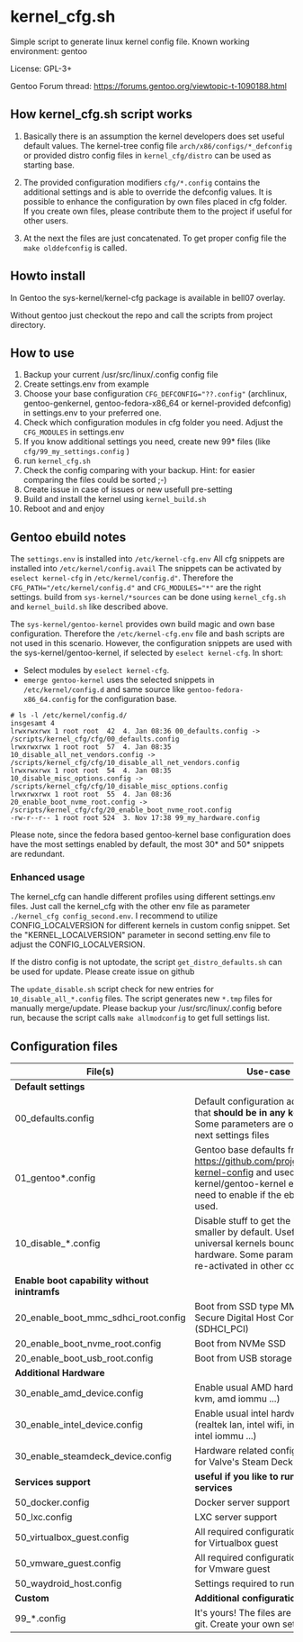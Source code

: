 # kernel_cfg.sh

Simple script to generate linux kernel config file.
Known working environment: gentoo

 License: GPL-3+
 
 Gentoo Forum thread: https://forums.gentoo.org/viewtopic-t-1090188.html

## How kernel_cfg.sh script works

  1. Basically there is an assumption the kernel developers does set useful default values. The kernel-tree config file `arch/x86/configs/*_defconfig` or provided distro config files in `kernel_cfg/distro` can be used as starting base.

  2. The provided configuration modifiers `cfg/*.config` contains the additional settings and is able to override the defconfig values. It is possible to enhance the configuration by own files placed in cfg folder. If you create own files, please contribute them to the project if useful for other users.

  3. At the next the files are just concatenated. To get proper config file the `make olddefconfig` is called.


## Howto install

In Gentoo the sys-kernel/kernel-cfg package is available in bell07 overlay.

Without gentoo just checkout the repo and call the scripts from project directory.


## How to use

  1. Backup your current /usr/src/linux/.config config file
  2. Create settings.env from example
  3. Choose your base configuration `CFG_DEFCONFIG="??.config"` (archlinux, gentoo-genkernel, gentoo-fedora-x86_64 or kernel-provided defconfig) in settings.env to your preferred one.   
  4. Check which configuration modules in cfg folder you need. Adjust the `CFG_MODULES` in settings.env
  5. If you know additional settings you need, create new 99* files (like `cfg/99_my_settings.config` )
  6. run `kernel_cfg.sh`
  7. Check the config comparing with your backup. Hint: for easier comparing the files could be sorted ;-)
  8. Create issue in case of issues or new usefull pre-setting
  9. Build and install the kernel using `kernel_build.sh`
  10. Reboot and and enjoy


## Gentoo ebuild notes

The `settings.env` is installed into `/etc/kernel-cfg.env`
All cfg snippets are installed into `/etc/kernel/config.avail`
The snippets can be activated by `eselect kernel-cfg` in `/etc/kernel/config.d"`. Therefore the `CFG_PATH="/etc/kernel/config.d"` and `CFG_MODULES="*"` are the right settings.
build from `sys-kernel/*sources` can be done using `kernel_cfg.sh` and `kernel_build.sh` like described above.

The `sys-kernel/gentoo-kernel` provides own build magic and own base configuration. Therefore the `/etc/kernel-cfg.env` file and bash scripts are not used in this scenario.
However, the configuration snippets are used with the sys-kernel/gentoo-kernel, if selected by `eselect kernel-cfg`. In short:
- Select modules by `eselect kernel-cfg`.
- `emerge gentoo-kernel` uses the selected snippets in `/etc/kernel/config.d` and same source like `gentoo-fedora-x86_64.config` for the configuration base.

```
# ls -l /etc/kernel/config.d/
insgesamt 4
lrwxrwxrwx 1 root root  42  4. Jan 08:36 00_defaults.config -> /scripts/kernel_cfg/cfg/00_defaults.config
lrwxrwxrwx 1 root root  57  4. Jan 08:35 10_disable_all_net_vendors.config -> /scripts/kernel_cfg/cfg/10_disable_all_net_vendors.config
lrwxrwxrwx 1 root root  54  4. Jan 08:35 10_disable_misc_options.config -> /scripts/kernel_cfg/cfg/10_disable_misc_options.config
lrwxrwxrwx 1 root root  55  4. Jan 08:36 20_enable_boot_nvme_root.config -> /scripts/kernel_cfg/cfg/20_enable_boot_nvme_root.config
-rw-r--r-- 1 root root 524  3. Nov 17:38 99_my_hardware.config
```

Please note, since the fedora based gentoo-kernel base configuration does have the most settings enabled by default, the most 30* and 50* snippets are redundant.


### Enhanced usage

The kernel_cfg can handle different profiles using different settings.env files. Just call the kernel_cfg with the other env file as parameter `./kernel_cfg config_second.env`.
I recommend to utilize CONFIG_LOCALVERSION for different kernels in custom config snippet. Set the "KERNEL_LOCALVERSION" parameter in second setting.env file to adjust the CONFIG_LOCALVERSION.

If the distro config is not uptodate, the script `get_distro_defaults.sh` can be used for update.
Please create issue on github

The `update_disable.sh` script check for new entries for `10_disable_all_*.config` files. The script generates new `*.tmp` files for manually merge/update.
Please backup your /usr/src/linux/.config before run, because the script calls `make allmodconfig` to get full settings list.


## Configuration files

File(s) | Use-case
-----| -----
**Default settings** | 
00_defaults.config | Default configuration adjustments that **should be in any kernel**. Some parameters are overriden in next settings files
01_gentoo*.config | Gentoo base defaults from https://github.com/projg2/gentoo-kernel-config and used in sys-kernel/gentoo-kernel ebuild. No need to enable if the ebuild is used.
10_disable_\*.config | Disable stuff to get the kernel smaller by default. Useful for non-universal kernels bound to a hardware. Some parameters are re-activated in other config files.
**Enable boot capability without inintramfs** |
20_enable_boot_mmc_sdhci_root.config | Boot from SSD type MMC on PCI Secure Digital Host Controller (SDHCI_PCI) 
20_enable_boot_nvme_root.config | Boot from NVMe SSD
20_enable_boot_usb_root.config | Boot from USB storage disk
**Additional Hardware** |
30_enable_amd_device.config | Enable usual AMD hardware (amd kvm, amd iommu ...)
30_enable_intel_device.config | Enable usual intel hardware (realtek lan, intel wifi, intel kvm, intel iommu ...)
30_enable_steamdeck_device.config | Hardware related configurations for Valve's Steam Deck handheld
**Services support**  | **useful if you like to run this services**
50_docker.config | Docker server support
50_lxc.config | LXC server support
50_virtualbox_guest.config | All required configuration needed for Virtualbox guest
50_vmware_guest.config | All required configuration needed for Vmware guest
50_waydroid_host.config | Settings required to run waydroid
**Custom**  | **Additional configuration**
99_\*.config | It's yours! The files are ignored by git. Create your own settings
